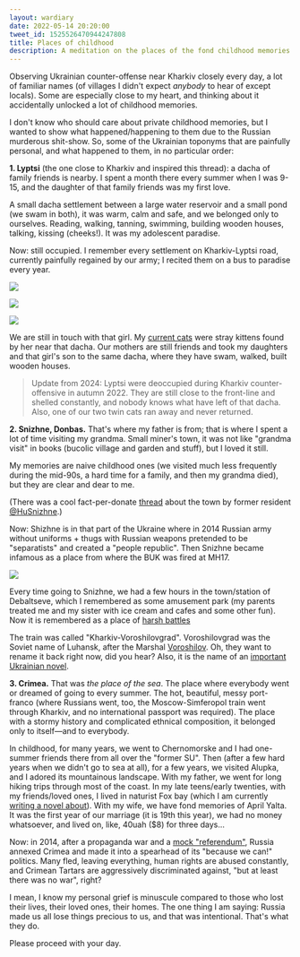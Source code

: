 ```yaml
---
layout: wardiary
date: 2022-05-14 20:20:00
tweet_id: 1525526470944247808
title: Places of childhood
description: A meditation on the places of the fond childhood memories and their destiny during the invasion.
---
```


Observing Ukrainian counter-offense near Kharkiv closely every day, a lot of familiar names (of villages I didn't expect _anybody_ to hear of except locals). Some are especially close to my heart, and thinking about it accidentally unlocked a lot of childhood memories.

I don't know who should care about private childhood memories, but I wanted to show what happened/happening to them due to the Russian murderous shit-show. So, some of the Ukrainian toponyms that are painfully personal, and what happened to them, in no particular order:

**1. Lyptsi** (the one close to Kharkiv and inspired this thread): a dacha of family friends is nearby. I spent a month there every summer when I was 9-15, and the daughter of that family friends was my first love.

A small dacha settlement between a large water reservoir and a small pond (we swam in both), it was warm, calm and safe, and we belonged only to ourselves. Reading, walking, tanning, swimming, building wooden houses, talking, kissing (cheeks!). It was my adolescent paradise.

Now: still occupied. I remember every settlement on Kharkiv-Lyptsi road, currently painfully regained by our army; I recited them on a bus to paradise every year.

![](https://pbs.twimg.com/media/FSu0CTRWYAMZj9V.png)

![](https://pbs.twimg.com/media/FSu0JxeWQAAtJoP.png)

![](https://pbs.twimg.com/media/FSu0SETWUAEQLVz.png)

We are still in touch with that girl. My [current cats](https://twitter.com/zverok/status/1484521109504544774) were stray kittens found by her near that dacha. Our mothers are still friends and took my daughters and that girl's son to the same dacha, where they have swam, walked, built wooden houses.

> Update from 2024: Lyptsi were deoccupied during Kharkiv counter-offensive in autumn 2022. They are still close to the front-line and shelled constantly, and nobody knows what have left of that dacha. Also, one of our two twin cats ran away and never returned.

**2. Snizhne, Donbas.** That's where my father is from; that is where I spent a lot of time visiting my grandma. Small miner's town, it was not like "grandma visit" in books (bucolic village and garden and stuff), but I loved it still.

My memories are naive childhood ones (we visited much less frequently during the mid-90s, a hard time for a family, and then my grandma died), but they are clear and dear to me.

(There was a cool fact-per-donate [thread](https://twitter.com/HuSnizhne/status/1519293359734599682) about the town by former resident [@HuSnizhne](https://x.com/HuSnizhne).)

Now: Shizhne is in that part of the Ukraine where in 2014 Russian army without uniforms + thugs with Russian weapons pretended to be "separatists" and created a "people republic". Then Snizhne became infamous as a place from where the BUK was fired at MH17.

![](https://pbs.twimg.com/media/FSu6Y1KXEAIKXw5.png)

Every time going to Snizhne, we had a few hours in the town/station of Debaltseve, which I remembered as some amusement park (my parents treated me and my sister with ice cream and cafes and some other fun). Now it is remembered as a place of [harsh battles](https://en.wikipedia.org/wiki/Battle_of_Debaltseve)

The train was called "Kharkiv-Voroshilovgrad". Voroshilovgrad was the Soviet name of Luhansk, after the Marshal [Voroshilov](https://en.wikipedia.org/wiki/Kliment_Voroshilov). Oh, they want to rename it back right now, did you hear?
Also, it is the name of an [important Ukrainian novel](https://x.com/BohdanaNeborak/status/1522952425111494656).

**3. Crimea.** That was _the place of the sea_. The place where everybody went or dreamed of going to every summer. The hot, beautiful, messy port-franco (where Russians went, too, the Moscow-Simferopol train went through Kharkiv, and no international passport was required). The place with a stormy history and complicated ethnical composition, it belonged only to itself—and to everybody.

In childhood, for many years, we went to Chernomorske and I had one-summer friends there from all over the "former SU". Then (after a few hard years when we didn't go to sea at all), for a few years, we visited Alupka, and I adored its mountainous landscape. With my father, we went for long hiking trips through most of the coast. In my late teens/early twenties, with my friends/loved ones, I lived in naturist Fox bay (which I am currently [writing a novel about](https://twitter.com/zverok/status/1520511942196187137)). With my wife, we have fond memories of April Yalta. It was the first year of our marriage (it is 19th this year), we had no money whatsoever, and lived on, like, 40uah ($8) for three days...

Now: in 2014, after a propaganda war and a [mock "referendum"](https://x.com/markiank/status/1524475848597950465), Russia annexed Crimea and made it into a spearhead of its "because we can!" politics. Many fled, leaving everything, human rights are abused constantly, and Crimean Tartars are aggressively discriminated against, "but at least there was no war", right?

I mean, I know my personal grief is minuscule compared to those who lost their lives, their loved ones, their homes.
The one thing I am saying: Russia made us all lose things precious to us, and that was intentional. That's what they do.

Please proceed with your day.
